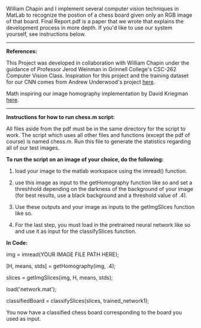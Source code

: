 William Chapin and I implement several computer vision techniques in MatLab to recognize the postion of a chess board given only an RGB image of that board. 
Final Report.pdf is a paper that we wrote that explains the development process in more depth. If you'd like to use our system yourself, see instructions below.
____________________________________________________________________________________________________________________________________________________________
**References:**

This Project was developed in collaboration with William Chapin under the guidance of Professor Jerod Weinman in Grinnell College's CSC-262 Computer Vision Class.
Inspiration for this project and the training dataset for our CNN comes from Andrew Underwood's project [here](https://towardsdatascience.com/board-game-image-recognition-using-neural-networks-116fc876dafa).

Math inspiring our image homography implementation by David Kriegman [here](https://cseweb.ucsd.edu//classes/wi07/cse252a/homography_estimation/homography_estimation.pdf).

____________________________________________________________________________________________________________________________________________________________
 **Instructions for how to run chess.m script:**

 All files aside from the pdf must be in the same directory for the script to work. 
 The script which uses all other files and functions (except the pdf of course) is 
 named chess.m. Run this file to generate the statistics regarding all of our test
 images.


**To run the script on an image of your choice, do the following:**

 1. load your image to the matlab workspace using the imread() function.

 2. use this image as input to the getHomography function like so and set a
 threshhold depending on the darkness of the background of your image (for
 best results, use a black background and a threshold value of .4).

 3. Use these outputs and your image as inputs to the getImgSlices function
 like so.

 4. For the last step, you must load in the pretrained neural network like so
 and use it as input for the classifySlices function.
 
 **In Code:**
 
 img = imread(YOUR IMAGE FILE PATH HERE);
 
 [H, means, stds] = getHomography(img, .4);
 
 slices = getImgSlices(img, H, means, stds);
   
 load('network.mat');
 
 classifiedBoard = classifySlices(slices, trained_network1);

 You now have a classified chess board corresponding to the board you used
 as input.
